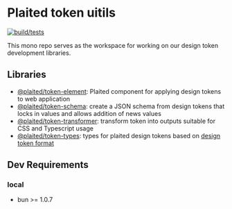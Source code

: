 # Plaited token uitils

[![build/tests](https://github.com/plaited/token-utils/actions/workflows/tests.yml/badge.svg?branch=main)](https://github.com/plaited/token-utils/actions/workflows/tests.yml)

This mono repo serves as the workspace for working on our design token
development libraries.

## Libraries

- [@plaited/token-element](libs/token-element/README.md): Plaited component for applying design tokens to web application
- [@plaited/token-schema](libs/token-schema/README.md): create a JSON schema from design tokens that locks in values and allows addition of news values
- [@plaited/token-transformer](libs/token-transformer/README.md): transform token into outputs suitable for CSS and Typescript usage
- [@plaited/token-types](libs/token-types/README.md): types for plaited design tokens based on [design token format](https://design-tokens.github.io/community-group/format/)

## Dev Requirements

### local

- bun >= 1.0.7
